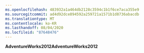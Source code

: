 ```yaml
---
ms.openlocfilehash: 483932a1a464db2128c3594c1b1f6ce7aca355e9
ms.sourcegitcommit: ad4d92dce894592a259721a1571b1d8736abacdb
ms.translationtype: MT
ms.contentlocale: ko-KR
ms.lasthandoff: 08/04/2020
ms.locfileid: "87648476"
---
```

<span data-ttu-id="51bcd-101">**AdventureWorks2012**</span><span class="sxs-lookup"><span data-stu-id="51bcd-101">**AdventureWorks2012**</span></span>

